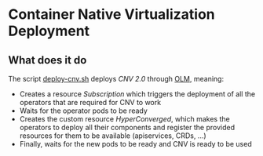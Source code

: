 # Container Native Virtualization Deployment

## What does it do

The script [deploy-cnv.sh](deploy-cnv.sh) deploys *CNV 2.0* through [OLM](https://github.com/operator-framework/operator-lifecycle-manager), meaning:

* Creates a resource *Subscription* which triggers the deployment of all the operators that are required for CNV to work
* Waits for the operator pods to be ready
* Creates the custom resource *HyperConverged*, which makes the operators to deploy all their components and register the provided resources for them to be available (apiservices, CRDs, ...)
* Finally, waits for the new pods to be ready and CNV is ready to be used
